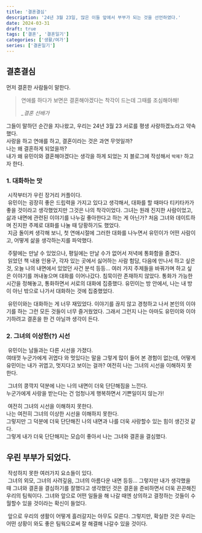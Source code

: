 ```yaml
---
title: '결혼결심'
description: '24년 3월 23일, 많은 이들 앞에서 부부가 되는 것을 선언하였다.'
date: 2024-03-31
draft: true
tags: ['결혼', '결혼일기']
categories: ['생활/여가']
series: ['결혼일기']
---
```

## 결혼결심
먼저 결혼한 사람들이 말한다.
> 연애를 하다가 보면은 결혼해야겠다는 착각이 드는데 그때를 조심해야해!
> 
> *_결혼 선배가*

그들이 말하던 순간을 지나왔고, 우리는 24년 3월 23 서로를 평생 사랑하겠노라고 약속했다.  
사랑을 하고 연애를 하고, 결혼이라는 것은 과연 무엇일까?    
나는 왜 결혼하게 되었을까?  
내가 왜 유민이와 결혼해야겠다는 생각을 하게 되었는 지 블로그에 작성해서 `박제?` 하고자 한다.

### 1. 대화하는 맛
&nbsp;시작부터가 우린 장거리 커플이다.  
&nbsp;유민이는 굉장히 좋은 드립력을 가지고 있다고 생각해서, 대화를 할 때마다 티키타카가 좋을 것이라고 생각했었지만 그것은 나의 착각이었다.
그녀는 원래 진지한 사람이었고, 삶과 내면에 관련된 이야기를 나누길 좋아한다고 하는 게 아닌가? 처음 그녀와 데이트하며 진지한 주제로 대화를 나눌 때 당황하기도 했었다.  
&nbsp;지금 돌이켜 생각해 보니, 첫 연애시절에 그러한 대화를 나누면서 유민이가 어떤 사람이고, 어떻게 삶을 생각하는지를 파악했다.    

&nbsp;주말에는 만날 수 있었으나, 평일에는 만날 수가 없어서 저녁에 통화함을 즐겼다.  
&nbsp;읽었던 책 내용 인용구, 각자 있는 곳에서 싫어하는 사람 험담, 다음에 만나서 하고 싶은 것, 오늘 나의 내면에서 있었던 사건 분석 등등... 여러 가지 주제들을
바꿔가며 하고 싶은 이야기를 꺼내놓으며 대화를 이어나갔다. 침묵이란 존재하지 않았다.
통화가 가능한 시간을 정해놓고, 통화하면서 서로의 대화에 집중했다. 유민이는 방 안에서, 나는 내 방이 아닌 밖으로 나가서 대화하는 것에 집중했었다.

&nbsp;유민이와는 대화하는 게 너무 재밌었다. 이야기를 끊지 않고 경청하고 나서 본인의 이야기를 하는 그런 모든 것들이 너무 즐거웠었다.
그래서 그런지 나는 아마도 유민이와 이야기하려고 결혼을 한 건 아닐까 생각이 든다.


### 2. 그녀의 이상한(?) 시선
&nbsp;유민이는 남들과는 다른 시선을 가졌다.  
여태껏 누군가에게 귀엽다 와 멋있다는 말을 그렇게 많이 들어 본 경험이 없는데, 어떻게 유민이는 내가 귀엽고, 멋지다고 보이는 걸까?
여전히 나는 그녀의 시선을 이해하지 못한다.  

&nbsp;그녀의 콩깍지 덕분에 나는 나의 내면이 더욱 단단해짐을 느낀다.  
누군가에게 사랑을 받는다는 건 엄청나게 행복하면서 기쁜일이지 않는가!    

&nbsp;여전히 그녀의 시선을 이해하지 못한다.  
나는 여전히 그녀의 이상한 시선을 이해하지 못한다.  
그렇지만 그 덕분에 더욱 단단해진 나의 내면과 나를 더욱 사랑할수 있는 힘이 생긴것 같다.   
그렇게 내가 더욱 단단해지는 모습이 좋아서 나는 그녀와 결혼을 결심했다.


## 우린 부부가 되었다. 
&nbsp;작성하지 못한 여러가지 요소들이 있다.  
&nbsp;그녀의 외모, 그녀의 사려깊음, 그녀의 아름다운 내면 등등... 그렇지만 내가 생각했을 때 그녀와 결혼을 결심하기를 잘했다고 생각했던 것은
결혼을 준비하면서 더욱 끈끈해진 우리의 팀웍이다. 그녀와 앞으로 어떤 일들을 해 나갈 때엔 상의하고 결정하는 것들이 수월할수 있을 것이라는 확신이 들었다.  

&nbsp;앞으로 우리의 생활이 어떻게 흘러갈지는 아무도 모른다. 그렇지만, 확실한 것은
우리는 어떤 상황이 와도 좋은 팀웍으로써 잘 해결해 나갈수 있을 것이다.
